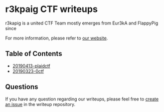 # r3kpaig CTF writeups

r3kapig is a united CTF Team mostly emerges from Eur3kA and FlappyPig since 

For more information, please refer to [our website](https://r3kapig.github.io/).

## Table of Contents

- [20190413-plaidctf](20190413-plaidctf/)
- [20190323-0ctf](2019/0ctf)


## Questions

If you have any question regarding our writeups, please feel free to [create an issue](https://github.com/r3kapig/ctf_challenge/issues) in the writeup repository.

